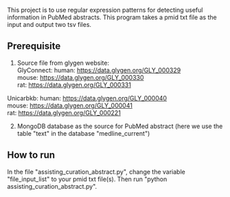 This project is to use regular expression patterns for detecting useful information in PubMed abstracts. This program takes a pmid txt file as the input and output two tsv files.

## Prerequisite 

1. Source file from glygen website: \
GlyConnect:
human: https://data.glygen.org/GLY_000329 \
mouse: https://data.glygen.org/GLY_000330 \
rat: https://data.glygen.org/GLY_000331

Unicarbkb: 
human: https://data.glygen.org/GLY_000040 \
mouse: https://data.glygen.org/GLY_000041 \
rat: https://data.glygen.org/GLY_000221

2. MongoDB database as the source for PubMed abstract (here we use the table "text" in the database "medline_current")

## How to run
In the file "assisting_curation_abstract.py", change the variable "file_input_list" to your pmid txt file(s). Then run "python assisting_curation_abstract.py".

